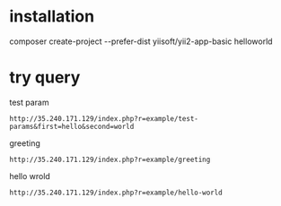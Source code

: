 # installation
composer create-project --prefer-dist yiisoft/yii2-app-basic helloworld 

# try query
test param

    http://35.240.171.129/index.php?r=example/test-params&first=hello&second=world

greeting

    http://35.240.171.129/index.php?r=example/greeting

hello wrold

    http://35.240.171.129/index.php?r=example/hello-world



